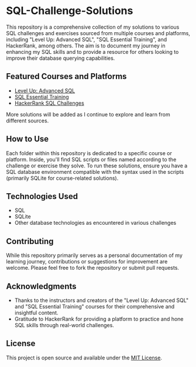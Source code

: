 # SQL-Challenge-Solutions

This repository is a comprehensive collection of my solutions to various SQL challenges and exercises sourced from multiple courses and platforms, including "Level Up: Advanced SQL", "SQL Essential Training", and HackerRank, among others. The aim is to document my journey in enhancing my SQL skills and to provide a resource for others looking to improve their database querying capabilities.

## Featured Courses and Platforms

- [Level Up: Advanced SQL](https://www.linkedin.com/learning/level-up-advanced-sql)
- [SQL Essential Training](https://www.linkedin.com/learning/sql-essential-training-20685933)
- [HackerRank SQL Challenges](https://www.hackerrank.com/domains/sql)

More solutions will be added as I continue to explore and learn from different sources.

## How to Use

Each folder within this repository is dedicated to a specific course or platform. Inside, you'll find SQL scripts or files named according to the challenge or exercise they solve. To run these solutions, ensure you have a SQL database environment compatible with the syntax used in the scripts (primarily SQLite for course-related solutions).

## Technologies Used

- SQL
- SQLite
- Other database technologies as encountered in various challenges

## Contributing

While this repository primarily serves as a personal documentation of my learning journey, contributions or suggestions for improvement are welcome. Please feel free to fork the repository or submit pull requests.

## Acknowledgments

- Thanks to the instructors and creators of the "Level Up: Advanced SQL" and "SQL Essential Training" courses for their comprehensive and insightful content.
- Gratitude to HackerRank for providing a platform to practice and hone SQL skills through real-world challenges.

## License

This project is open source and available under the [MIT License](LICENSE.md).
